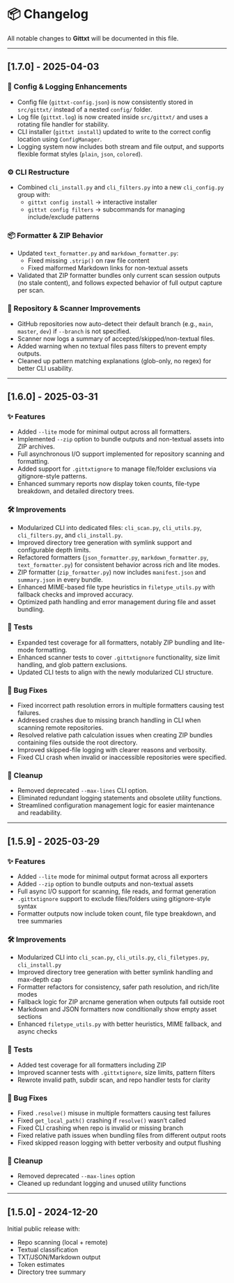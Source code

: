 # 📦 Changelog

All notable changes to **Gittxt** will be documented in this file.

---

## [1.7.0] - 2025-04-03

### 🧠 Config & Logging Enhancements
- Config file (`gittxt-config.json`) is now consistently stored in `src/gittxt/` instead of a nested `config/` folder.
- Log file (`gittxt.log`) is now created inside `src/gittxt/` and uses a rotating file handler for stability.
- CLI installer (`gittxt install`) updated to write to the correct config location using `ConfigManager`.
- Logging system now includes both stream and file output, and supports flexible format styles (`plain`, `json`, `colored`).

### ⚙️ CLI Restructure
- Combined `cli_install.py` and `cli_filters.py` into a new `cli_config.py` group with:
  - `gittxt config install` → interactive installer
  - `gittxt config filters` → subcommands for managing include/exclude patterns

### 📦 Formatter & ZIP Behavior
- Updated `text_formatter.py` and `markdown_formatter.py`:
  - Fixed missing `.strip()` on raw file content
  - Fixed malformed Markdown links for non-textual assets
- Validated that ZIP formatter bundles only current scan session outputs (no stale content), and follows expected behavior of full output capture per scan.

### 🧹 Repository & Scanner Improvements
- GitHub repositories now auto-detect their default branch (e.g., `main`, `master`, `dev`) if `--branch` is not specified.
- Scanner now logs a summary of accepted/skipped/non-textual files.
- Added warning when no textual files pass filters to prevent empty outputs.
- Cleaned up pattern matching explanations (glob-only, no regex) for better CLI usability.

---

## [1.6.0] - 2025-03-31

### ✨ Features
- Added `--lite` mode for minimal output across all formatters.
- Implemented `--zip` option to bundle outputs and non-textual assets into ZIP archives.
- Full asynchronous I/O support implemented for repository scanning and formatting.
- Added support for `.gittxtignore` to manage file/folder exclusions via gitignore-style patterns.
- Enhanced summary reports now display token counts, file-type breakdown, and detailed directory trees.

### 🛠 Improvements
- Modularized CLI into dedicated files: `cli_scan.py`, `cli_utils.py`, `cli_filters.py`, and `cli_install.py`.
- Improved directory tree generation with symlink support and configurable depth limits.
- Refactored formatters (`json_formatter.py`, `markdown_formatter.py`, `text_formatter.py`) for consistent behavior across rich and lite modes.
- ZIP formatter (`zip_formatter.py`) now includes `manifest.json` and `summary.json` in every bundle.
- Enhanced MIME-based file type heuristics in `filetype_utils.py` with fallback checks and improved accuracy.
- Optimized path handling and error management during file and asset bundling.

### 🧪 Tests
- Expanded test coverage for all formatters, notably ZIP bundling and lite-mode formatting.
- Enhanced scanner tests to cover `.gittxtignore` functionality, size limit handling, and glob pattern exclusions.
- Updated CLI tests to align with the newly modularized CLI structure.

### 🐛 Bug Fixes
- Fixed incorrect path resolution errors in multiple formatters causing test failures.
- Addressed crashes due to missing branch handling in CLI when scanning remote repositories.
- Resolved relative path calculation issues when creating ZIP bundles containing files outside the root directory.
- Improved skipped-file logging with clearer reasons and verbosity.
- Fixed CLI crash when invalid or inaccessible repositories were specified.

### 🧹 Cleanup
- Removed deprecated `--max-lines` CLI option.
- Eliminated redundant logging statements and obsolete utility functions.
- Streamlined configuration management logic for easier maintenance and readability.

---

## [1.5.9] - 2025-03-29

### ✨ Features
- Added `--lite` mode for minimal output format across all exporters
- Added `--zip` option to bundle outputs and non-textual assets
- Full async I/O support for scanning, file reads, and format generation
- `.gittxtignore` support to exclude files/folders using gitignore-style syntax
- Formatter outputs now include token count, file type breakdown, and tree summaries

### 🛠 Improvements
- Modularized CLI into `cli_scan.py`, `cli_utils.py`, `cli_filetypes.py`, `cli_install.py`
- Improved directory tree generation with better symlink handling and max-depth cap
- Formatter refactors for consistency, safer path resolution, and rich/lite modes
- Fallback logic for ZIP arcname generation when outputs fall outside root
- Markdown and JSON formatters now conditionally show empty asset sections
- Enhanced `filetype_utils.py` with better heuristics, MIME fallback, and async checks

### 🧪 Tests
- Added test coverage for all formatters including ZIP
- Improved scanner tests with `.gittxtignore`, size limits, pattern filters
- Rewrote invalid path, subdir scan, and repo handler tests for clarity

### 🐛 Bug Fixes
- Fixed `.resolve()` misuse in multiple formatters causing test failures
- Fixed `get_local_path()` crashing if `resolve()` wasn’t called
- Fixed CLI crashing when repo is invalid or missing branch
- Fixed relative path issues when bundling files from different output roots
- Fixed skipped reason logging with better verbosity and output flushing

### 🧹 Cleanup
- Removed deprecated `--max-lines` option
- Cleaned up redundant logging and unused utility functions

---

## [1.5.0] - 2024-12-20

Initial public release with:
- Repo scanning (local + remote)
- Textual classification
- TXT/JSON/Markdown output
- Token estimates
- Directory tree summary


